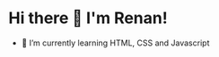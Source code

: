 <h1 align:"center">Hi there 👋 I'm Renan!</h1>

- 🌱 I’m currently learning HTML, CSS and Javascript

